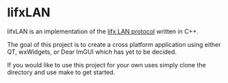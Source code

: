 # lifxLAN

lifxLAN is an implementation of the [lifx LAN protocol](https://lan.developer.lifx.com/docs) written in C++.

The goal of this project is to create a cross platform application using either QT, wxWidgets, or Dear ImGUI which has yet to be decided.

If you would like to use this project for your own uses simply clone the directory and use make to get started.
